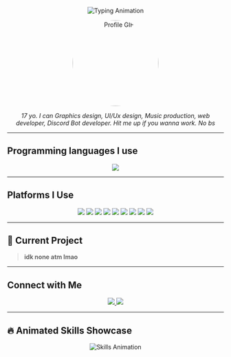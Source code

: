 <!-- Profile README.md -->

<p align="center">
  <img src="https://readme-typing-svg.herokuapp.com?font=Fira+Code&size=30&duration=3000&pause=1000&color=D1D5DB&center=true&vCenter=true&width=500&lines=yo+im+fearrr;Graphics+Designer;UI%2FUX+Designer;Music+Producer;Web+Developer;Discord+Bot+Developer" alt="Typing Animation" />
</p>

<p align="center">
  <!-- Replace below GIF link with your own animated GIF -->
  <img src="https://media.giphy.com/media/QvpK5J3fRh6K0/giphy.gif" alt="Profile GIF" width="200" style="border-radius: 50%;" />
</p>

<p align="center">
  <em>17 yo. I can Graphics design, UI/Ux design, Music production, web developer, Discord Bot developer. Hit me up if you wanna work. No bs</em>
</p>

---

## Programming languages I use

<p align="center">
  <img src="https://skillicons.dev/icons?i=html,css,js,react,typescript,python,nodejs&theme=dark" />
</p>

---

## Platforms I Use

<p align="center">
  <img src="https://img.shields.io/badge/Codeanywhere-16181b?style=for-the-badge&logo=Codeanywhere&logoColor=d1d5db" />
  <img src="https://img.shields.io/badge/VSCode%20Web-1b1d21?style=for-the-badge&logo=visualstudiocode&logoColor=d1d5db" />
  <img src="https://img.shields.io/badge/GitHub%20Codespaces-272a30?style=for-the-badge&logo=github&logoColor=d1d5db" />
  <img src="https://img.shields.io/badge/Google%20Colab-202124?style=for-the-badge&logo=googlecolab&logoColor=d1d5db" />
  <img src="https://img.shields.io/badge/Google%20AI%20Studio-42454c?style=for-the-badge&logo=google&logoColor=d1d5db" />
  <img src="https://img.shields.io/badge/ChatGPT-535863?style=for-the-badge&logo=openai&logoColor=d1d5db" />
  <img src="https://img.shields.io/badge/Gemini-272a30?style=for-the-badge&logo=google&logoColor=d1d5db" />
  <img src="https://img.shields.io/badge/Claude-42454c?style=for-the-badge&logoColor=d1d5db" />
  <img src="https://img.shields.io/badge/Grok-1b1d21?style=for-the-badge&logoColor=d1d5db" />
</p>

---

## 📌 Current Project
> **idk none atm lmao**

---

## Connect with Me

<p align="center">
  <a href="https://discord.com/users/yourdiscordid" target="_blank">
    <img src="https://img.shields.io/badge/Discord-.fearrr-272a30?style=for-the-badge&logo=discord&logoColor=d1d5db" />
  </a>
  <a href="https://www.instagram.com/swrlzxx" target="_blank">
    <img src="https://img.shields.io/badge/Instagram-@swrlzxx-1b1d21?style=for-the-badge&logo=instagram&logoColor=d1d5db" />
  </a>
</p>

---

## 🔥 Animated Skills Showcase

<p align="center">
  <img src="https://readme-typing-svg.herokuapp.com?font=Fira+Code&size=22&duration=2500&pause=500&color=D1D5DB&center=true&vCenter=true&width=600&lines=HTML+%26+CSS;JavaScript+%26+TypeScript;React+%26+Node.js;Python;UI%2FUX+Design;Music+Production;Discord+Bot+Dev;Quantum+Computing+Enthusiast" alt="Skills Animation" />
</p>
